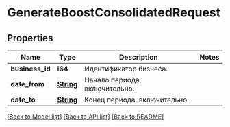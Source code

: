 # GenerateBoostConsolidatedRequest

## Properties

Name | Type | Description | Notes
------------ | ------------- | ------------- | -------------
**business_id** | **i64** | Идентификатор бизнеса. | 
**date_from** | [**String**](string.md) | Начало периода, включительно. | 
**date_to** | [**String**](string.md) | Конец периода, включительно. | 

[[Back to Model list]](../README.md#documentation-for-models) [[Back to API list]](../README.md#documentation-for-api-endpoints) [[Back to README]](../README.md)


